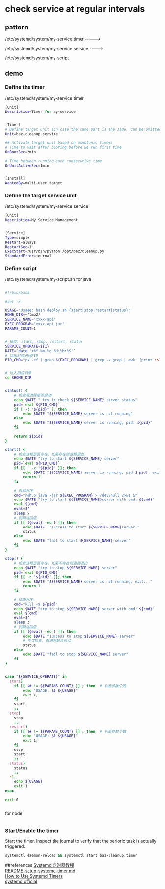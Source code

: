 # check service at regular intervals


## pattern

/etc/systemd/system/my-service.timer  ----->
 
/etc/systemd/system/my-service.service ---->

/etc/systemd/system/my-script


## demo
### Define the timer
/etc/systemd/system/my-service.timer
```bash
[Unit]
Description=Timer for my-service


[Timer]
# Define target unit (in case the name part is the same, can be omitted)
Unit=baz-cleanup.service

## Activate target unit based on monotonic timers 
# Time to wait after booting before we run first time
OnBootSec=2min

# Time between running each consecutive time
OnUnitActiveSec=1min


[Install]
WantedBy=multi-user.target

```

### Define the target service unit

/etc/systemd/system/my-service.service
```bash
[Unit]
Description=My Service Management


[Service]
Type=simple
Restart=always
RestartSec=1
ExecStart=/usr/bin/python /opt/baz/cleanup.py
StandardError=journal

```


### Define script

/etc/systemd/system/my-script.sh
for java
```bash

#!/bin/bash

#set -x

USAGE="Usage: bash deploy.sh {start|stop|restart|status}"
HOME_DIR=~/tmp2/
SERVICE_NAME="xxxx-api"
EXEC_PROGRAM="xxxx-api.jar"
PARAMS_COUNT=1


# 操作: start, stop, restart, status
SERVICE_OPERATE=${1}
DATE=`date '+%Y-%m-%d %H:%M:%S'`
# 找出对应进程PID
PID_CMD="ps -ef | grep ${EXEC_PROGRAM} | grep -v grep | awk '{print \$2}'"


# 进入相应目录
cd $HOME_DIR


status() {
    # 检查看进程是否启动
    echo $DATE " try to check ${SERVICE_NAME} server status"
    pid=`eval ${PID_CMD}`
    if [ -z "${pid}" ]; then
        echo $DATE "${SERVICE_NAME} server is not running"
    else
        echo $DATE "${SERVICE_NAME} server is running, pid: ${pid}"
    fi

    return ${pid}
}

start() {
    # 检查进程是否存在，如果存在则直接退出
    echo $DATE "try to start ${SERVICE_NAME} server"
    pid=`eval ${PID_CMD}`
    if [[ ! -z "${pid}" ]]; then
        echo $DATE "${SERVICE_NAME} server is running, pid ${pid}, exit..."
        return 1
    fi

    # 启动程序
    cmd="nohup java -jar ${EXEC_PROGRAM} > /dev/null 2>&1 &"
    echo $DATE "try to start ${SERVICE_NAME}server with cmd: ${cmd}"
    eval ${cmd}
    eval=$?
    sleep 5
    # 判断返回值
    if [[ ${eval} -eq 0 ]]; then
        echo $DATE  "success to start ${SERVICE_NAME}server "
        status
    else
        echo $DATE "fail to start ${SERVICE_NAME} server"
    fi
}

stop() {
    # 检查进程是否存在，如果不存在则直接退出
    echo $DATE "try to stop ${SERVICE_NAME} server"
    pid=`eval ${PID_CMD}`
    if [[ -z "${pid}" ]]; then
        echo $DATE "${SERVICE_NAME} server is not running, exit..."
        return 1
    fi

    # 结束程序
    cmd="kill -9 ${pid}"
    echo $DATE "try to stop ${SERVICE_NAME} server with cmd: ${cmd}"
    eval ${cmd}
    eval=$?
    sleep 2
    # 判断返回值
    if [[ ${eval} -eq 0 ]]; then
        echo $DATE "success to stop ${SERVICE_NAME} server"
        # 再次检查，看进程是否启动
        status
    else
        echo $DATE "fail to stop ${SERVICE_NAME} server"
    fi
}


case "${SERVICE_OPERATE}" in
  start)
    if [[ $# != ${PARAMS_COUNT} ]] ; then  # 判断参数个数
        echo "USAGE: $0 ${USAGE}"
        exit 1;
    fi
    start
    ;;
  stop)
    stop
    ;;
  restart)
    if [[ $# != ${PARAMS_COUNT} ]] ; then  # 判断参数个数
        echo "USAGE: $0 ${USAGE}"
        exit 1;
    fi
    stop
    start
    ;;
  status)
    status
    ;;
  *)
    echo ${USAGE}
    exit 1
esac

exit 0



```

for node
```bash


```


### Start/Enable the timer
Start the timer. Inspect the journal to verify that the perioric task is actually triggered.
```bash
systemctl daemon-reload && systemctl start baz-cleanup.timer
```




##references
[Systemd 定时器教程](http://www.ruanyifeng.com/blog/2018/03/systemd-timer.html)  
[README-setup-systemd-timer.md](https://gist.github.com/drmalex07/350238961f451d6946dd)  
[How to Use Systemd Timers](https://jason.the-graham.com/2013/03/06/how-to-use-systemd-timers/)  
[systemd official](https://www.freedesktop.org/software/systemd/man/systemd.service.html#)